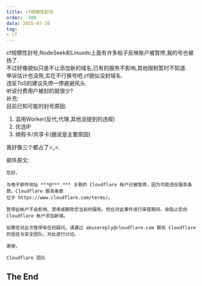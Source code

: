 ```yaml
---
title: cf规模性封号
order: -300
data: 2025-07-30
tag:
- cf
---
```


cf规模性封号,NodeSeek和Linuxdo上面有许多帖子反映账户被暂停,我的号也被扬了.  
不过好像貌似只是不让添加新的域名,已有的服务不影响,其他限制暂时不知道.  
申诉估计也没用,实在不行换号吧,cf貌似没封域名.  
违反ToS的建议先停一停避避风头.  
听说付费用户被封的就很少?  
补充:  
目前已知可能的封号原因:  
1. 滥用Worker(反代,代理,其他没提到的违规)  
2. 优选IP  
3. 绑假卡/共享卡(据说是主要原因)  

我好像三个都占了\>_\<.  

邮件原文:  
```
您好，

与电子邮件地址 ***@***.*** 关联的 Cloudflare 帐户已被暂停，因为可能违反服务条款。Cloudflare 服务条款
位于 https://www.cloudflare.com/terms/。

暂停此帐户不会影响、禁用或删除您当前的服务。但在对此事件进行审查期间，会阻止您向 Cloudflare 帐户添加新域。

如果您对此次暂停有任何疑问，请通过 abusereply@cloudflare.com 联系 Cloudflare 的信任与安全团队，对此进行讨论。

谢谢，

Cloudflare 团队
```

## The End
